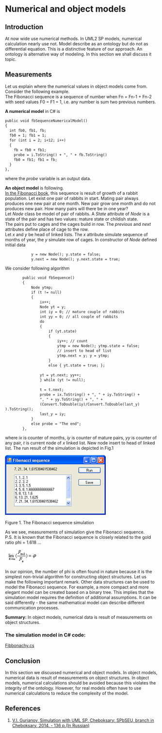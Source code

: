 # Numerical and object models

## Introduction
At now wide use numerical methods. In UML2 SP models, numerical calculation nearly use not. Model describe as an ontology but do not as differential equation. This is a distinctive feature of our approach. An ontology is alternative way of modeling. In this section we shall discuss it topic. 

## Measurements
Let us explain where the numerical values in object models come from. Consider the following example.<br/>
The Fibonacci sequence is a sequence of number when Fn = Fn-1 + Fn-2 with seed values F0 = F1 = 1, 
i.e. any number is sum two previous numbers.<br/>

**A numerical model** in C# is
```
public void fbSequenceNumericalModel()
{
  int fb0, fb1, fb;
  fb0 = 1; fb1 = 1;
  for (int i = 2; i<12; i++) 
  {
    fb = fb0 + fb1;
    probe = i.ToString() + ", " + fb.ToString()
    fb0 = fb1; fb1 = fb;
  }
},
```
where the *probe* variable is an output data.

**An object model** is following.<br/>
[In the Fibonacci book](https://en.wikipedia.org/wiki/Fibonacci_number), this sequence is result of growth of a rabbit population.
Let exist one pair of rabbits in start. Mating pair always produces one new pair at one month.
New pair grow one month and do not produces new pair. How many pairs will there be in one year?<br/>
Let *Node* class be model of pair of rabbits. A *State* attribute of *Node* is a state of the pair and has two values: mature state or childish state.<br/> 
The pairs put to cages and the cages build in row. The *previous* and *next* attributes define place of cage to the row.<br/> 
Let *x* and *y* be head of linked lists. The *x* attribute simulate sequence of months of year, the *y* simulate row of cages.
In constructor of *Node* defined initial data
```
            y = new Node(); y.state = false;
            y.next = new Node(); y.next.state = true;
```
We consider following algorithm
```
        public void fbSequence()
        {
            Node ytmp; 
            if (t != null)
            {
                ix++;
                Node yt = y;
                int iy = 0; // mature couple of rabbits
                int yy = 0; // all couple of rabbits
                do
                {
                    if (yt.state)
                    {
                        iy++; // count
                        ytmp = new Node(); ytmp.state = false;
                        // insert to head of list
                        ytmp.next = y; y = ytmp;
                    }
                    else { yt.state = true; };

                yt = yt.next; yy++;
                } while (yt != null);

                t = t.next;
                probe = ix.ToString() + ", " + iy.ToString() + 
                ", " + yy.ToString() + ", " + 
                (Convert.ToDouble(iy)/Convert.ToDouble(last_y) ).ToString();
                last_y = iy;
            }
            else probe = "The end";
        },
```
where *ix* is counter of months, *iy* is counter of mature pairs, *yy* is counter of any pair, *t* is current node 
of *x* linked list. New node insert to head of linked list.
The run result of the simulation is depicted in Fig.1
<p><img src="Fibonacci.png" alt="" /></p>
Figure 1. The Fibonacci sequence simulation<br>

As we see, measurements of simulation give the Fibonacci sequence.<br/>
P.S. It is known that the Fibonacci sequence is closely related to the gold ratio phi = 1.618 …
<p><img src="formula.png" alt="" /></p>
In our opinion, the number of phi is often found in nature because it is the simplest non-trivial algorithm for constructing object structures.  
Let us make the following important remark. Other data structures can be used to model the Fibonacci sequence. For example, a more compact and more elegant model can be created based on a binary tree. This implies that the simulation model requires the definition of additional assumptions. It can be said differently - the same mathematical model can describe different communication processes.  
  
**Summary:** In object models, numerical data is result of measurements on object structures.  

### The simulation model in C# code:  
[Fibbonachy.cs](https://github.com/vgurianov/uml-sp/blob/master/examples/function/Fibbonachy.cs) 

## Conclusion
In this section we discussed numerical and object models. In object models, numerical data is result of measurements  on object structures. In object models, numerical calculations should be avoided because this violates the integrity of the ontology. However, for real models often have to use numerical calculations to reduce the complexity of the model. 

## References
1.	[V.I. Gurianov, Simulation with UML SP. Cheboksary: SPbSEU, branch in Cheboksary, 2014. - 136 p.(In Russian)](http://simulation.su/static/en-books.html)
